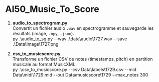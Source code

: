 # AI50_Music_To_Score


1. **audio_to_spectrogram.py**  
    Convertit un fichier audio `.wav` en spectrogramme et sauvegarde les résultats (image, `.npy`, `.json`).  
    py .\audio_to_sg.py --wav .\data\audio\1727.wav --save .\Data\image\1727.png    

2. **csv_to_musicscore.py**  
   Transforme un fichier CSV de notes (timestamps, pitch) en partition musicale au format MusicXML.  
   py .\csv_to_musicscore.py --csv Data\labels\1729.csv --mid Data\midi\1729.mid --out Data\musicscore\1729 --max_notes 300

